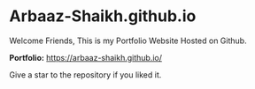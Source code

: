# Arbaaz-Shaikh.github.io
Welcome Friends, This is my Portfolio Website Hosted on Github.    <br>

**Portfolio:** https://arbaaz-shaikh.github.io/

Give a star to the repository if you liked it.

